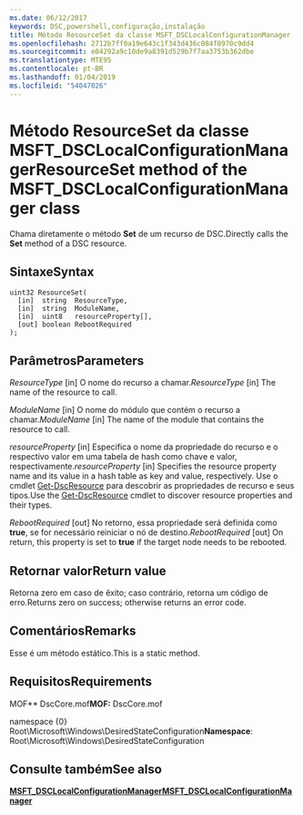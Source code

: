```yaml
---
ms.date: 06/12/2017
keywords: DSC,powershell,configuração,instalação
title: Método ResourceSet da classe MSFT_DSCLocalConfigurationManager
ms.openlocfilehash: 2712b7ff0a19e643c1f343d436c084f8970c9dd4
ms.sourcegitcommit: e04292a9c10de9a8391d529b7f7aa3753b362dbe
ms.translationtype: MTE95
ms.contentlocale: pt-BR
ms.lasthandoff: 01/04/2019
ms.locfileid: "54047026"
---
```

# <a name="resourceset-method-of-the-msftdsclocalconfigurationmanager-class"></a><span data-ttu-id="245cb-103">Método ResourceSet da classe MSFT_DSCLocalConfigurationManager</span><span class="sxs-lookup"><span data-stu-id="245cb-103">ResourceSet method of the MSFT_DSCLocalConfigurationManager class</span></span>

<span data-ttu-id="245cb-104">Chama diretamente o método **Set** de um recurso de DSC.</span><span class="sxs-lookup"><span data-stu-id="245cb-104">Directly calls the **Set** method of a DSC resource.</span></span>

## <a name="syntax"></a><span data-ttu-id="245cb-105">Sintaxe</span><span class="sxs-lookup"><span data-stu-id="245cb-105">Syntax</span></span>

```mof
uint32 ResourceSet(
  [in]  string  ResourceType,
  [in]  string  ModuleName,
  [in]  uint8   resourceProperty[],
  [out] boolean RebootRequired
);
```

## <a name="parameters"></a><span data-ttu-id="245cb-106">Parâmetros</span><span class="sxs-lookup"><span data-stu-id="245cb-106">Parameters</span></span>

<span data-ttu-id="245cb-107">*ResourceType* \[in\] O nome do recurso a chamar.</span><span class="sxs-lookup"><span data-stu-id="245cb-107">*ResourceType* \[in\] The name of the resource to call.</span></span>

<span data-ttu-id="245cb-108">*ModuleName* \[in\] O nome do módulo que contém o recurso a chamar.</span><span class="sxs-lookup"><span data-stu-id="245cb-108">*ModuleName* \[in\] The name of the module that contains the resource to call.</span></span>

<span data-ttu-id="245cb-109">*resourceProperty* \[in\] Especifica o nome da propriedade do recurso e o respectivo valor em uma tabela de hash como chave e valor, respectivamente.</span><span class="sxs-lookup"><span data-stu-id="245cb-109">*resourceProperty* \[in\] Specifies the resource property name and its value in a hash table as key and value, respectively.</span></span> <span data-ttu-id="245cb-110">Use o cmdlet [Get-DscResource](/powershell/module/PSDesiredStateConfiguration/Get-DscResource) para descobrir as propriedades de recurso e seus tipos.</span><span class="sxs-lookup"><span data-stu-id="245cb-110">Use the [Get-DscResource](/powershell/module/PSDesiredStateConfiguration/Get-DscResource) cmdlet to discover resource properties and their types.</span></span>

<span data-ttu-id="245cb-111">*RebootRequired* \[out\] No retorno, essa propriedade será definida como **true**, se for necessário reiniciar o nó de destino.</span><span class="sxs-lookup"><span data-stu-id="245cb-111">*RebootRequired* \[out\] On return, this property is set to **true** if the target node needs to be rebooted.</span></span>

## <a name="return-value"></a><span data-ttu-id="245cb-112">Retornar valor</span><span class="sxs-lookup"><span data-stu-id="245cb-112">Return value</span></span>

<span data-ttu-id="245cb-113">Retorna zero em caso de êxito; caso contrário, retorna um código de erro.</span><span class="sxs-lookup"><span data-stu-id="245cb-113">Returns zero on success; otherwise returns an error code.</span></span>

## <a name="remarks"></a><span data-ttu-id="245cb-114">Comentários</span><span class="sxs-lookup"><span data-stu-id="245cb-114">Remarks</span></span>

<span data-ttu-id="245cb-115">Esse é um método estático.</span><span class="sxs-lookup"><span data-stu-id="245cb-115">This is a static method.</span></span>

## <a name="requirements"></a><span data-ttu-id="245cb-116">Requisitos</span><span class="sxs-lookup"><span data-stu-id="245cb-116">Requirements</span></span>

<span data-ttu-id="245cb-117">MOF\*\* DscCore.mof</span><span class="sxs-lookup"><span data-stu-id="245cb-117">**MOF:** DscCore.mof</span></span>

<span data-ttu-id="245cb-118">namespace {0} Root\Microsoft\Windows\DesiredStateConfiguration</span><span class="sxs-lookup"><span data-stu-id="245cb-118">**Namespace**: Root\Microsoft\Windows\DesiredStateConfiguration</span></span>

## <a name="see-also"></a><span data-ttu-id="245cb-119">Consulte também</span><span class="sxs-lookup"><span data-stu-id="245cb-119">See also</span></span>

[<span data-ttu-id="245cb-120">**MSFT_DSCLocalConfigurationManager**</span><span class="sxs-lookup"><span data-stu-id="245cb-120">**MSFT_DSCLocalConfigurationManager**</span></span>](msft-dsclocalconfigurationmanager.md)